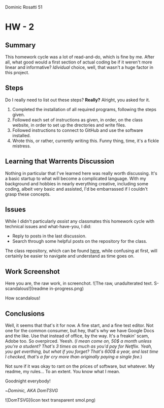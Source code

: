 Dominic Rosatti 51

# HW - 2

## Summary

This homework cycle was a lot of read-and-do, which is fine by me. After all, what good would a first section of actual coding be if it weren't more linear and informative? *Idividual* choice, well, that wasn't a huge factor in this project.

## Steps

Do I really need to list out these steps? **Really?** Alright, you asked for it.

1. Completed the installation of all required programs, following the steps given.
2. Followed each set of instructions as given, in order, on the class website, in order to set up the drectories and write files.
3. Followed instructions to connect to GitHub and use the software installed.
4. Wrote this, or rather, currently writing this. Funny thing, time, it's a fickle mistress.

## Learning that Warrents Discussion

Nothing in particular that I've learned here was really worth discussing. It's a basic startup to what will become a complicated language. With my background and hobbies in nearly everything creative, including some coding, albeit very basic and assisted, I'd be embarrassed if I couldn't grasp these concepts.

## Issues

While I didn't particularly *assist* any classmates this homework cycle with technical issues and what-have-you, I did:

- Reply to posts in the last discussion.
- Search through some helpful posts on the repository for the class.


 The class repository, which can be found [here](https://github.com/Montana-Media-Arts/120_CreativeCoding_Fall2017/issues), while confusing at first, will certainly be easier to navigate and understand as time goes on.

 ## Work Screenshot

 Here you are, the raw work, in screenchot.
 ![The raw, unadulterated text. S-scandalous!](readme in-progress.png)

 How scandalous!

## Conclusions

 Well, it seems that that's it for now. A fine start, and a fine test editor. Not one for the common consumer, but hey, that's why we have Google Docs and the like. Use that instead of office, by the way. It's a freakin' scam, Adobe too. So overpirced. Yeesh. (*I mean come on, 50$ a month unless you're a student? That's 3 times as much as you'd pay for Netflix. Yeah, you get everthing, but what if you forget? That's 600$ a year, and last time I checked, that's a far cry more than originally paying a single fee.*)

 Not sure if it was okay to rant on the prices of software, but whatever. My readme, my rules... To an extent. You know what I mean.

 Goodnight everybody!

 ~*Dominic, AKA DomTSVG*

 ![DomTSVG](icon text transparent smol.png)
